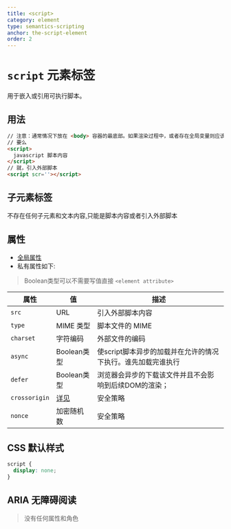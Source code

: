 ```yaml
---
title: <script>
category: element
type: semantics-scripting
anchor: the-script-element
order: 2
---
```


# `script` 元素标签

用于嵌入或引用可执行脚本。

## 用法

```html
// 注意：通常情况下放在 <body> 容器的最底部。如果渲染过程中，或者存在全局变量则应该放在 <head> 容器的最底部
// 要么
<script>
  javascript 脚本内容
</script>
// 就，引入外部脚本
<script scr=''></script>
```

## 子元素标签

不存在任何子元素和文本内容,只能是脚本内容或者引入外部脚本

## 属性

* [全局属性](/front-end/HTML/attribute#anchor-全局属性)
* 私有属性如下:

>Boolean类型可以不需要写值直接 `<element attribute>`

| 属性 | 值 | 描述 |
| ---- | ---- | ---- |
| `src` | URL | 引入外部脚本内容 |
| `type` | MIME 类型 | 脚本文件的 MIME |
| `charset` | 字符编码 | 外部文件的编码 |
| `async` | Boolean类型 | 使script脚本异步的加载并在允许的情况下执行。谁先加载完谁执行 |
| `defer` | Boolean类型 | 浏览器会异步的下载该文件并且不会影响到后续DOM的渲染； |
| `crossorigin` | [详见](/front-end/HTML/elements/metadata/meta/index#anchor-策略值) | 安全策略 |
| `nonce` | 加密随机数 | 安全策略 |

## CSS 默认样式

```css
script {
  display: none;
}
```

## ARIA 无障碍阅读

>没有任何属性和角色
